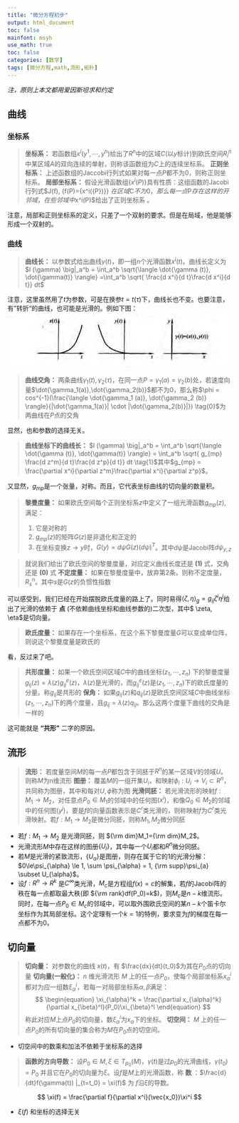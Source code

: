 ```yaml
---
title: "微分方程初步"
output: html_document
toc: false
mainfont: msyh
use_math: true
toc: false
categories: [数学]
tags: [微分方程,math,流形,拓扑]
---
```

<meta http-equiv='Content-Type' content='text/html; charset=utf-8' />

*注，原则上本文都用爱因斯坦求和约定*

## 曲线 ##

### 坐标系 ###

> **坐标系：** 若函数组$x^i(y^1, \cdots, y^n)$给出了$R^n$中的区域$C$(以$y$标计)到欧氏空间$R_l^n$中某区域$A$的双向连续的单射，则称该函数组为$C$上的连续坐标系。
> **正则坐标系：** 上述函数组的Jaccobi行列式如果对每一点$P$都不为0，则称正则坐标系。
> **局部坐标系：** 假设光滑函数组$\{x^i(P) \}$具有性质：这组函数的Jacobi行列式$J(f), \{f(P)={x^i({P})}\} $在区域$C$不为0，那么每一点$P$存在这样的开邻域，在些邻域中$x^i(P)$给出了正则坐标系 。

注意，局部和正则坐标系的定义，只差了一个双射的要求。但是在局域，他是能够形成一个双射的。

### 曲线 ###

> **曲线长：** 以参数式给出曲线$\gamma(t)$，即一组$n$个光滑函数$x^i(t)$。曲线长定义为$l (\gamma) \big|_a^b = \int_a^b \sqrt{\langle \dot{\gamma (t)}, \dot{\gamma(t)} \rangle} =\int_a^b \sqrt{  \frac{d x^i}{d t}\frac{d x^i}{d t}} dt$

注意，这里虽然用了$t$为参数，可是在换参$t = t(\tau)$下，曲线长也不变。也要注意，有”转折“的曲线，也可能是光滑的。例如下图：
![](./img/1659859856.png)


> **曲线交角：** 两条曲线$\gamma_1(t), \gamma_2(\tau)$，在同一点$P=\gamma_1(a)=\gamma_2(b)$处，若速度向量$\dot{\gamma_1(a)},\dot{\gamma_2(b)}$都不为0，那么称$\phi = cos^{-1}(\frac{\langle \dot{\gamma_1 (a)}, \dot{\gamma_2 (b)} \rangle}{|\dot{\gamma_1(a)}| \cdot |\dot{\gamma_2(b)}|}) \tag{0}$为两曲线在$P$点的交角

显然，也和参数的选择无关。

> **曲线坐标下的曲线长：** $l (\gamma) \big|_a^b = \int_a^b \sqrt{\langle \dot{\gamma (t)}, \dot{\gamma(t)} \rangle} = \int_a^b \sqrt{ g_{mp} \frac{d z^m}{d t}\frac{d z^p}{d t}} dt \tag{1}$其中$g_{mp} = \frac{\partial x^i}{\partial z^m}\frac{\partial  x^i}{\partial z^p}$。

又显然，$g_{mp}$是一个张量，对称。而且，它代表坐标曲线的切向量的数量积。

> **黎曼度量：** 如果欧氏空间每个正则坐标系$z$中定义了一组光滑函数$g_{mp}(z)$,满足：
> 1. 它是对称的
> 2.  $g_{mp}(z)$的矩阵$G(z)$是非退化和正定的
> 3. 在坐标变换$z\rightarrow y$时，$G(y) = d\psi G(z) (d\psi)^T$。其中$d \psi$是Jacobi阵$d \psi_{y,z}$

> 就说我们给出了欧氏空间的黎曼度量，对应定义曲线长度还是 **(1)** 式，交角还是 **(0)** 式
> **不定度量：** 如果在黎曼度量中，放弃第2条，则称不定度量，$R^n_s$。其中$s$是$G(z$的负惯性指数

可以感受到，我们已经在开始摆脱欧氏度量的路上了。同时易得$\langle \zeta, \eta \rangle_g = g_{ij}\zeta^i\eta^j$给出了光滑的依赖于 **点** (不依赖曲线坐标和曲线参数的)二次型，其中$ \zeta, \eta$是切向量。

> **欧氏度量：** 如果存在一个坐标系，在这个系下黎曼度量$G$可以变成单位阵，则说这个黎曼度量是欧氏的

看，反过来了吧。

> **共形度量：** 如果一个欧氏空间区域$C$中的曲线坐标$(z_1,\cdots,z_n)$ 下的黎曼度量$g_{ij}(z) = \lambda(z)g^e_{ij}(z)$，$\lambda(z)$是光滑的，而$g^e_{ij}(z)$是$(z_1,\cdots,z_n)$下的欧氏度量的分量。称$g_{ij}$是共形的
> **保角：** 如果$g_{ij}(z)$和$q_{ij}(z)$是欧氏空间区域$C$中曲线坐标$(z_1,\cdots,z_n)$下的两个度量，且$g_{ij} = \lambda(z) q_{ij}$。那么这两个度量下曲线的交角是一样的

这可能就是 **“共形”** 二字的原因。

## 流形 ##

>**流形：** 若度量空间$M$的每一点$P$都包含于同胚于$R^n$的某一区域$V$的领域$U$。则称$M$为n维流形
>**图册：** 覆盖$M$的一组开集$U_i$，和映射$\phi_i: U_i\rightarrow V_i \subset R^n$，共同称为图册，其中和每对$U,\phi$称为图
>**光滑同胚：** 若光滑流形的映射$f: M_1 \rightarrow M_2$，对任意点$P_0 \in M_1$的邻域中的任何图$(x^i)$，和像$Q_0 \in M_2$的邻域中的任何图$(y^j)$，要是$f$的向量函数表示是$C^r$类光滑的，则称映射$f$为$C^r$类光滑映射。若$f: M_1 \rightarrow M_2$是微分同胚，则称$M_1,M_2$微分同胚

* 若$f: M_1 \rightarrow M_2$ 是光滑同胚，则 ${\rm dim}M_1={\rm dim}M_2$。
* 光滑流形$M$中存在这样的图册$\{U_i\}$，其中每一个$U_i$都和$R^n$微分同胚。
* 若$M$是光滑的紧致流形，$\{U_{\alpha}\}$是图册，则存在属于它的$1$的光滑分解：$0\le\psi_{\alpha} \le 1, \sum \psi_{\alpha} = 1, {\rm supp}\psi_{a} \subset U_{\alpha}$。
* 设$f: R^n\rightarrow R^k$ 是$C^{\infty}$类光滑，$M_c$是方程组$f(x)=c$的解集，若$f$的Jacobi阵的秩在每一点都取最大秩(即 ${\rm rank}df(P_0)=k$)，则$M_c$是$n-k$维流形。同时，在每一点$P_0\in M_c$的邻域中，可以取外围欧氏空间的某$n-k$个笛卡尔坐标作为其局部坐标。这个定理有一个$k=1$的特例，要求变为$f$的梯度在每一点都不为$0$。

## 切向量 ##

> **切向量：** 对参数化的曲线 $x(t)$，有 $\frac{dx}{dt}(t_0)$为其在$P_0$点的切向量
> **切向量(一般化)：** $n$ 维光滑流形 $M$ 上的任一点$P_0$，使每个局部坐标系$x_{\alpha}^i$都对为应一组数$\xi_{\alpha}^i$，若每一对局部坐标系$\alpha,\beta$满足：
	$$
	\begin{equation}
	\xi_{\alpha}^k = \frac{\partial x_{\alpha}^k}{\partial x_{\beta}^l}(P_0)\xi_{\beta}^l
	\end{equation}
	$$
> 称此对应$M$上点$P_0$的切向量，数$\xi_{\alpha}^i$为$x_{\alpha}$下的坐标。
> **切空间：** $M$ 上的任一点$P_0$的所有切向量的集合称为$M$在$P_0$点的切空间。

* 切空间中的数乘和加法不依赖于坐标系的选择

> **函数的方向导数：** 设$P_0 \in M, \xi \in T_{p_0} (M)$，$\gamma(t)$是过$p_0$的光滑曲线，$\gamma(t_0) = P_0$ 并且它在$P_0$的切向量为$\xi$。设$f$是$M$上的光滑函数，称 **数** ：$\frac{d}{dt}f(\gamma(t)) |_{t=t_0} = \xi(f)$ 为 $f$沿$\xi$的导数。

$$
\xi(f) = \frac{\partial f}{\partial x^i}(\vec{x_0})\xi^i
$$

* $\xi(f)$ 和坐标的选择无关

